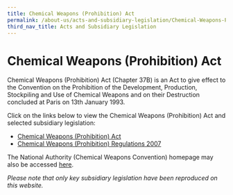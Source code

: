 ```yaml
---
title: Chemical Weapons (Prohibition) Act
permalink: /about-us/acts-and-subsidiary-legislation/Chemical-Weapons-Prohibition-Act
third_nav_title: Acts and Subsidiary Legislation
---
```

# Chemical Weapons (Prohibition) Act

Chemical Weapons (Prohibition) Act (Chapter 37B) is an Act to give effect to the Convention on the Prohibition of the Development, Production, Stockpiling and Use of Chemical Weapons and on their Destruction concluded at Paris on 13th January 1993.

Click on the links below to view the Chemical Weapons (Prohibition) Act and selected subsidiary legislation:

-   [Chemical Weapons (Prohibition) Act](https://sso.agc.gov.sg/Act/CWPA2000)
-   [Chemical Weapons (Prohibition) Regulations 2007](https://sso.agc.gov.sg/SL/CWPA2000-S669-2007?DocDate=20111101)

The National Authority (Chemical Weapons Convention) homepage may also be accessed [here](businesses/chemical-weapons-convention/legislation).

*Please note that only key subsidiary legislation have been reproduced on this website.*
